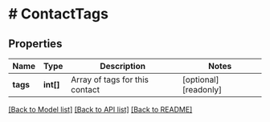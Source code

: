 # # ContactTags

## Properties

Name | Type | Description | Notes
------------ | ------------- | ------------- | -------------
**tags** | **int[]** | Array of tags for this contact | [optional] [readonly]

[[Back to Model list]](../../README.md#models) [[Back to API list]](../../README.md#endpoints) [[Back to README]](../../README.md)
